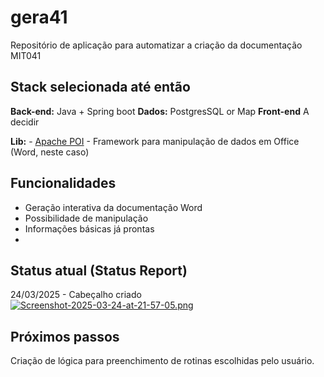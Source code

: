 
# gera41

Repositório de aplicação para automatizar a criação da documentação MIT041



## Stack selecionada até então

**Back-end:** Java + Spring boot
**Dados:** PostgresSQL or Map 
**Front-end** A decidir

**Lib:** - [Apache POI](https://poi.apache.org/apidocs/5.0/) - Framework para manipulação de dados em Office (Word, neste caso)

## Funcionalidades

- Geração interativa da documentação Word
- Possibilidade de manipulação
- Informações básicas já prontas
- 

## Status atual (Status Report)
24/03/2025 - Cabeçalho criado
[![Screenshot-2025-03-24-at-21-57-05.png](https://i.postimg.cc/yNLQQkb6/Screenshot-2025-03-24-at-21-57-05.png)](https://postimg.cc/NyrkLftZ)

## Próximos passos
Criação de lógica para preenchimento de rotinas escolhidas pelo usuário.


